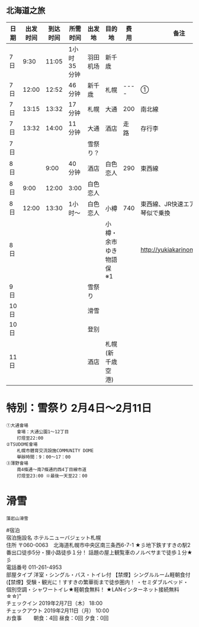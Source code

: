 ## 北海道之旅

|日期  | 出发时间 | 到达时间 | 所需时间 | 出发地 | 目的地 | 费用 |备注
|---- | ------- | ------- | ------- | ------ |------ | ---- | ---
|7日  | 9:30  | 11:05 | 1小时35分钟 | 羽田机场 | 新千歳
|7日  | 12:00 | 12:52 | 46分钟      | 新千歳 | 札幌 | ---- | ①	
|7日	  | 13:15 | 13:32 | 17分钟      | 札幌	| 大通	|  200	| 南北線 | 
|7日	  | 13:32 | 14:00 | 11分钟      | 大通	| 酒店	|  走路 | 存行李
|7日	  | |||				                雪祭り？							    		
|8日  | | 9:00  | 40分钟 | 酒店 | 白色恋人 | 290 | 東西線 | 大通～宮の沢
|8日  | 9:00  | 12:00 | 3:00 | 白色恋人				
|8日  | 12:00 | 13:30 | 1小时～ | 白色恋人 | 小樽 | 740 | 東西線、JR快速エアポート	琴似で乗換
|8日  | ||||			                	小樽・余市ゆき物語保※1	||			http://yukiakarinomichi.org/ 	
|9日  | |||				                    雪祭り				
|10日 | |||					                滑雪				
|10日 ||||				                登别				
|11日 ||||				 酒店|         札幌(新千歳空港)	

# 特別：雪祭り		2月4日～2月11日
	①大通會場					
		會場：大通公園1～12丁目
		打燈至22:00	
	②TSUDOME會場					
		札幌市體育交流設施COMMUNITY DOME		
		舉辦時間：9：00～17：00
	③薄野會場					
		南4條通～南7條通的西4丁目線市道		
		打燈至23:00 ※最後一天至22：00
	
# 滑雪
	藻岩山滑雪
	
#宿泊						
	宿泊施設名	ホテルニューバジェット札幌				
	住所		    〒060-0063　北海道札幌市中央区南三条西6-7-1
	            ★彡地下鉄すすきの駅2番出口徒歩5分・狸小路徒歩１分！
	            話題の屋上観覧車のノルベサまで徒歩１分★彡											
	電話番号		011-261-4953				
	部屋タイプ		洋室・シングル・バス・トイレ付
	            【禁煙】シングルルーム軽朝食付
	            (【禁煙】受験・観光に！すすきの繁華街まで徒歩圏内！
	            ・セミダブルベッド・個別空調・シャワートイレ★軽朝食無料！
	            ★LANインターネット接続無料☆☆)"			
	チェックイン		2019年2月7日（木） 18:00				
	チェックアウト	2019年2月11日（月） 10:00				
	お食事　　	朝食：4回 昼食：0回 夕食：0回			
